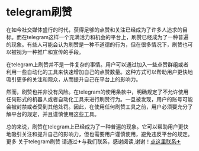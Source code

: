 # telegram刷赞

在如今社交媒体盛行的时代，获得足够的点赞和关注已经成为了许多人追求的目标。而在telegram这样一个充满活力和机会的平台上，刷赞已经成为了一种普遍的现象。有些人可能会认为刷赞是一种不道德的行为，但在很多情况下，刷赞也可以被视为一种推广和宣传的手段。

在telegram上刷赞并不是一件复杂的事情。用户可以通过加入一些点赞群组或者利用一些自动化的工具来快速增加自己的点赞数量。这种方式可以帮助用户更快地吸引更多的关注和观众，从而提升自己在平台上的影响力。

然而，刷赞也并非没有风险。在telegram的使用条款中，明确规定了不允许使用任何形式的机器人或者自动化工具来进行刷赞行为。一旦被发现，用户的账号可能会被封禁或者受到其他处罚。因此，在使用任何刷赞工具之前，用户必须要充分了解平台的规定，并且谨慎使用这些工具。

总的来说，刷赞在telegram上已经成为了一种普遍的现象。它可以帮助用户更快地吸引关注和提升自己的影响力，但也需要用户谨慎使用，避免违反平台的规定。更多 关于telegram刷赞 请通过✈与我们联系，感谢阅读,谢谢！[点这里联系✈](https://d.k02.cc)